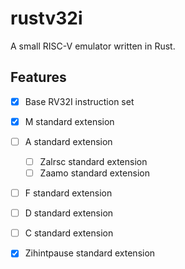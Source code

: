 # rustv32i

A small RISC-V emulator written in Rust.

## Features

- [x] Base RV32I instruction set
- [x] M standard extension
- [ ] A standard extension
    - [ ] Zalrsc standard extension
    - [ ] Zaamo standard extension
- [ ] F standard extension
- [ ] D standard extension
- [ ] C standard extension

- [x] Zihintpause standard extension
